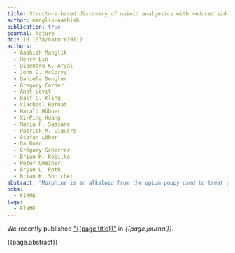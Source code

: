 ```yaml
---
title: Structure-based discovery of opioid analgesics with reduced side effects
author: manglik-aashish
publication: true
journal: Nature
doi: 10.1038/nature19112
authors:
  - Aashish Manglik
  - Henry Lin
  - Dipendra K. Aryal
  - John D. McCorvy
  - Daniela Dengler
  - Gregory Corder
  - Anat Levit
  - Ralf C. Kling
  - Viachasl Bernat
  - Harald Hübner
  - Xi-Ping Huang
  - Maria F. Sassano
  - Patrick M. Giguère
  - Stefan Löber
  - Da Duan
  - Grégory Scherrer
  - Brian K. Kobilka
  - Peter Gmeiner
  - Bryan L. Roth
  - Brian K. Shoichet
abstract: "Morphine is an alkaloid from the opium poppy used to treat pain. The potentially lethal side effects of morphine and related opioids—which include fatal respiratory depression—are thought to be mediated by μ-opioid-receptor (μOR) signalling through the β-arrestin pathway or by actions at other receptors. Conversely, G-protein μOR signalling is thought to confer analgesia. Here we computationally dock over 3 million molecules against the μOR structure and identify new scaffolds unrelated to known opioids. Structure-based optimization yields PZM21—a potent Gi activator with exceptional selectivity for μOR and minimal β-arrestin-2 recruitment. Unlike morphine, PZM21 is more efficacious for the affective component of analgesia versus the reflexive component and is devoid of both respiratory depression and morphine-like reinforcing activity in mice at equi-analgesic doses. PZM21 thus serves as both a probe to disentangle μOR signalling and a therapeutic lead that is devoid of many of the side effects of current opioids."
pdbs:
  - FIXME
tags:
  - FIXME
---
```


We recently published ["{{page.title}}"](https://doi.org/{{page.doi}}) in *{{page.journal}}*.

{{page.abstract}}
